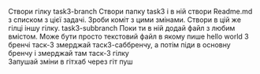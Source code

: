 Створи гілку task3-branch 
Створи папку task3 і в ній створи Readme.md з списком з цієї задачі.
Зроби коміт з цими змінами.
Створи в цій же гілці іншу гілку. task3-subbranch
Поки ти в  ній додай файл з любим вмістом. Може бути просто текстовий файл в якому пише hello world
З бренчі таск-3 змерджай таск3-саббренчу, а потім піди в основну бренчу і змерджай там таск-3 гілку  
Запушай зміни в гітхаб через гіт пуш
